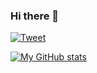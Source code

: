 ### Hi there 👋

[![Tweet](https://img.shields.io/twitter/url/http/shields.io.svg?style=social)](https://twitter.com/yassenshopov)

[![My GitHub stats](https://github-readme-stats.vercel.app/api?username=yassenshopov)](https://github.com/anuraghazra/github-readme-stats)

<!--
**yassenshopov/yassenshopov** is a ✨ _special_ ✨ repository because its `README.md` (this file) appears on your GitHub profile.

Here are some ideas to get you started:

- 🔭 I’m currently working on ...
- 🌱 I’m currently learning ...
- 👯 I’m looking to collaborate on ...
- 🤔 I’m looking for help with ...
- 💬 Ask me about ...
- 📫 How to reach me: ...
- 😄 Pronouns: ...
- ⚡ Fun fact: ...
-->
